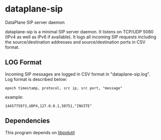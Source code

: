 # dataplane-sip

DataPlane SIP server daemon

dataplane-sip is a minimal SIP server daemon. It listens on TCP/UDP 5060
(IPv4 as well as IPv6 if available).  It logs all incoming SIP requests
including the source/destination addresses and source/destination ports
in CSV format.

## LOG Format

Incoming SIP messages are logged in CSV format in "dataplane-sip.log".
Log format is described below:

`epoch timestamp, protocol, src ip, src port, "message"`

example:

`1445775973,UDP4,127.0.0.1,50751,"INVITE"`

## Dependencies

This program depends on [libpidutil](https://github.com/farrokhi/libpidutil)
